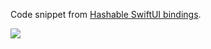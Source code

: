 Code snippet from [Hashable SwiftUI bindings][fs].

![][gif]

[fs]: https://fivestars.blog/swiftui/hashable-bindings.html
[gif]: hashable.gif

